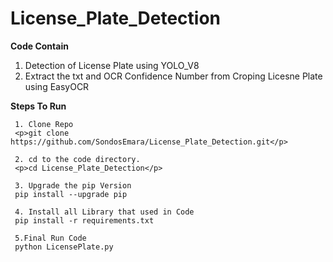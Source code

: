 # License_Plate_Detection

  **Code Contain**
   1. Detection of License Plate using YOLO_V8 
   2. Extract the txt and OCR Confidence Number  from Croping Licesne Plate using EasyOCR 


  **Steps To Run**

     1. Clone Repo
     <p>git clone https://github.com/SondosEmara/License_Plate_Detection.git</p>

     2. cd to the code directory.
     <p>cd License_Plate_Detection</p>

     3. Upgrade the pip Version
     pip install --upgrade pip

     4. Install all Library that used in Code
     pip install -r requirements.txt

     5.Final Run Code 
     python LicensePlate.py
     


